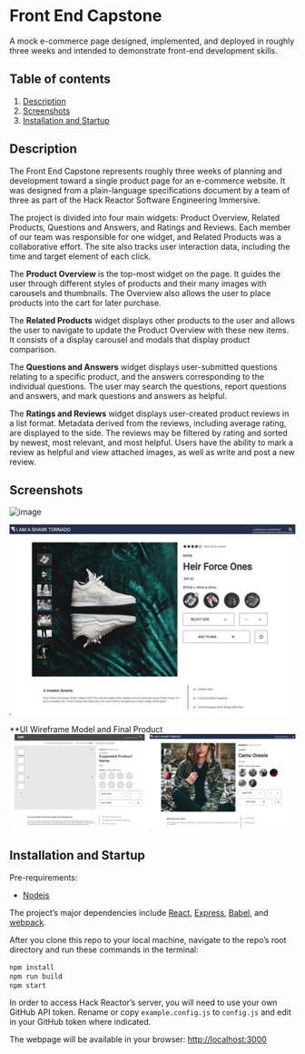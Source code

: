 # Front End Capstone

A mock e-commerce page designed, implemented, and deployed in roughly three weeks and intended to demonstrate front-end development skills.

## Table of contents
1. [Description](#description)
2. [Screenshots](#screenshots)
3. [Installation and Startup](#installation)

## Description <a name=”description”></a>
The Front End Capstone represents roughly three weeks of planning and development toward a single product page for an e-commerce website. It was designed from a plain-language specifications document by a team of three as part of the Hack Reactor Software Engineering Immersive.

The project is divided into four main widgets: Product Overview, Related Products, Questions and Answers, and Ratings and Reviews. Each member of our team was responsible for one widget, and Related Products was a collaborative effort. The site also tracks user interaction data, including the time and target element of each click.

The **Product Overview** is the top-most widget on the page. It guides the user through different styles of products and their many images with carousels and thumbnails. The Overview also allows the user to place products into the cart for later purchase.

The **Related Products** widget displays other products to the user and allows the user to navigate to update the Product Overview with these new items. It consists of a display carousel and modals that display product comparison.

The **Questions and Answers** widget displays user-submitted questions relating to a specific product, and the answers corresponding to the individual questions. The user may search the questions, report questions and answers, and mark questions and answers as helpful.

The **Ratings and Reviews** widget displays user-created product reviews in a list format. Metadata derived from the reviews, including average rating, are displayed to the side. The reviews may be filtered by rating and sorted by newest, most relevant, and most helpful. Users have the ability to mark a review as helpful and view attached images, as well as write and post a new review.

## Screenshots <a name=”screenshots></a>
![image](images/fecGif.gif)

![image](images/productOverview.png)

**UI Wireframe Model and Final Product
![image](images/comparison.jpg)

## Installation and Startup <a name=”installation”></a>
Pre-requirements:
* [Nodejs](https://nodejs.org/en/)

The project’s major dependencies include [React](https://reactjs.org/), [Express](http://expressjs.com/), [Babel](https://babeljs.io/), and [webpack](https://webpack.js.org/).

After you clone this repo to your local machine, navigate to the repo’s root directory and run these commands in the terminal:
```
npm install
npm run build
npm start
```

In order to access Hack Reactor’s server, you will need to use your own GitHub API token. Rename or copy `example.config.js` to `config.js` and edit in your GitHub token where indicated.

The webpage will be available in your browser: [http://localhost:3000](http://localhost:3000)
